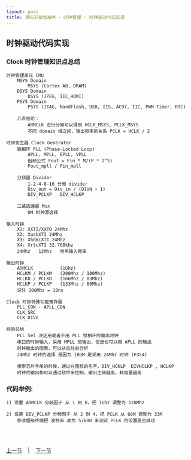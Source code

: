 ```yaml
---
layout: post
title: 源码开放学ARM - 时钟管理 - 时钟驱动代码实现
---
```


## 时钟驱动代码实现

### Clock 时钟管理知识点总结
	
	时钟管理单元 CMU 
		MSYS Domain
			MSYS (Cortex A8, DRAM)					
		DSYS Domain
			DSYS (JPEG, IIC_HDMI)
		PSYS Domain
			PSYS (JTAG, NandFlash, USB, IIS, AC97, IIC, PWM Timer, RTC)	
		
		几点结论：
			ARMCLK 进行分频可以得到 HCLK_MSYS, PCLK_MSYS
			不同 domain 域之间，输出频率的关系 PCLK = HCLK / 2
		
	时钟发生器 Clock Generator
		锁相环 PLL (Phase-Locked Loop)
			APLL, MPLL, EPLL, VPLL
			倍频公式 Fout = Fin * M/(P * 2^S)
			Fout_mpll / Fin_mpll
			
		分频器 Divider
			1-2-4-8-16 分频 divider
			Div_out = Div_in / (DIVN + 1)
			DIV_PCLKP	DIV_HCLKP
			
		二路选通器 Mux				
			OM 时钟源选择
	
	输入时钟	
		X1: XXTI/XXTO 24Mhz
		X2: XusbXTI 24Mhz
		X3: XhdmiXTI 24Mhz
		X4: XrtcXTI 32.768khz
		24Mhz	12Mhz	常用输入频率
		
	输出时钟	
		ARMCLK 			(1Ghz)
		HCLKM / PCLKM	(200Mhz / 100Mhz)
		HCLKD / PCLKD	(166Mhz / 83Mhz)
		HCLKP / PCLKP	(133Mhz / 66Mhz)
		记住 100Mhz = 10ns
		
	Clock 时钟特殊功能寄存器
		PLL_CON - APLL_CON			
		CLK_SRC
		CLK_DIVn
	
	经验总结
		PLL Sel 决定用或者不用 PLL 锁相环的输出时钟
		串口的时钟输入，采用 MPLL 的输出，但是也可以用 APLL 的输出
		时钟输出的图表，可以从后往前分析
		24Mhz 时钟的选择 是因为 iROM 是采用 24Mhz 时钟 (P354)
	
		搜索芯片手册的时候，通过在图标的名字，DIV_HCKLP  DIVHCLKP , HCLKP
		时钟的输出都可以通过软件来控制，输出主频越高，耗电量越高
		
		
### 代码举例: 

	1) 设置 ARMCLK 分频因子 从 1 到 8，把 1Ghz 调整为 128Mhz

	2) 设置 DIV_PCLKP 分频因子 从 2 到 4，把 PCLK 从 66M 调整为 33M  
		修改超级终端把 波特率 改为 57600 来测试 PCLK 的设置是否成功
	
	

<br> <br> 
<div> <a href="chp4-2.html">上一节</a> &nbsp;&nbsp; | &nbsp;&nbsp; <a href="chp5-1.html">下一节</a> </div> <br> <br>